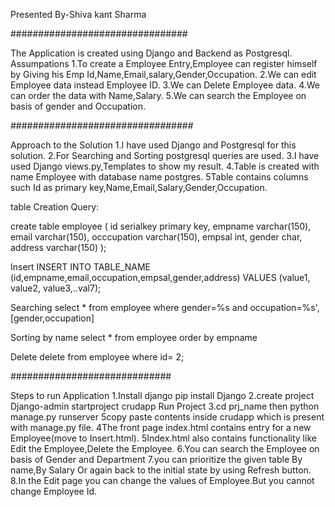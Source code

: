Presented By-Shiva kant Sharma

################################

The Application is created using Django and Backend as Postgresql.
Assumpations
1.To create a Employee Entry,Employee can register himself by Giving his Emp Id,Name,Email,salary,Gender,Occupation.
2.We can edit Employee data instead Employee ID.
3.We can Delete  Employee data.
4.We can order the data with Name,Salary.
5.We can search the Employee on basis of gender and Occupation.

#################################

Approach to the Solution
1.I have used Django and Postgresql for this solution.
2.For Searching and Sorting postgresql queries are used.
3.I have used Django views.py,Templates to show my result.
4.Table is created with name Employee with database name postgres.
5Table contains columns such Id as primary key,Name,Email,Salary,Gender,Occupation.

table Creation Query:

create table employee
(
id serialkey primary key,
empname varchar(150),
email varchar(150),
occcupation varchar(150),
empsal int,
gender char,
address varchar(150)
);


Insert
INSERT INTO TABLE_NAME (id,empname,email,occupation,empsal,gender,address)
VALUES (value1, value2, value3,..val7);

Searching 
select * from employee where gender=%s and occupation=%s',[gender,occupation]

Sorting by name
select * from employee order by empname
 
Delete
delete from employee where id= 2;


#############################

Steps to run Application
1.Install django
pip install Django
2.create project
Django-admin startproject crudapp
Run Project
3.cd prj_name then python manage.py runserver
5copy paste contents inside crudapp which is present  with manage.py file. 
4The front page index.html contains entry for a new Employee(move to Insert.html).
5Index.html also contains functionality like Edit the Employee,Delete the Employee.
6.You can search the Employee on basis of Gender and Department
7.you can prioritize the given table By name,By Salary Or again back to the initial state by using Refresh button.
8.In the Edit page you can change the values of Employee.But you cannot change Employee Id.
